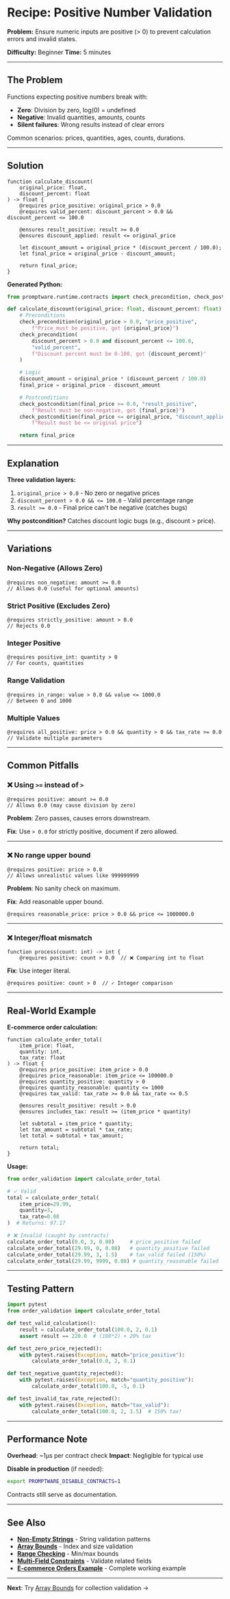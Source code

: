 # Recipe: Positive Number Validation

**Problem:** Ensure numeric inputs are positive (> 0) to prevent calculation errors and invalid states.

**Difficulty:** Beginner
**Time:** 5 minutes

---

## The Problem

Functions expecting positive numbers break with:
- **Zero**: Division by zero, log(0) = undefined
- **Negative**: Invalid quantities, amounts, counts
- **Silent failures**: Wrong results instead of clear errors

Common scenarios: prices, quantities, ages, counts, durations.

---

## Solution

```al
function calculate_discount(
    original_price: float,
    discount_percent: float
) -> float {
    @requires price_positive: original_price > 0.0
    @requires valid_percent: discount_percent > 0.0 && discount_percent <= 100.0

    @ensures result_positive: result >= 0.0
    @ensures discount_applied: result <= original_price

    let discount_amount = original_price * (discount_percent / 100.0);
    let final_price = original_price - discount_amount;

    return final_price;
}
```

**Generated Python:**
```python
from promptware.runtime.contracts import check_precondition, check_postcondition

def calculate_discount(original_price: float, discount_percent: float) -> float:
    # Preconditions
    check_precondition(original_price > 0.0, "price_positive",
        f"Price must be positive, got {original_price}")
    check_precondition(
        discount_percent > 0.0 and discount_percent <= 100.0,
        "valid_percent",
        f"Discount percent must be 0-100, got {discount_percent}"
    )

    # Logic
    discount_amount = original_price * (discount_percent / 100.0)
    final_price = original_price - discount_amount

    # Postconditions
    check_postcondition(final_price >= 0.0, "result_positive",
        f"Result must be non-negative, got {final_price}")
    check_postcondition(final_price <= original_price, "discount_applied",
        f"Result must be <= original price")

    return final_price
```

---

## Explanation

**Three validation layers:**
1. `original_price > 0.0` - No zero or negative prices
2. `discount_percent > 0.0 && <= 100.0` - Valid percentage range
3. `result >= 0.0` - Final price can't be negative (catches bugs)

**Why postcondition?** Catches discount logic bugs (e.g., discount > price).

---

## Variations

### Non-Negative (Allows Zero)
```al
@requires non_negative: amount >= 0.0
// Allows 0.0 (useful for optional amounts)
```

### Strict Positive (Excludes Zero)
```al
@requires strictly_positive: amount > 0.0
// Rejects 0.0
```

### Integer Positive
```al
@requires positive_int: quantity > 0
// For counts, quantities
```

### Range Validation
```al
@requires in_range: value > 0.0 && value <= 1000.0
// Between 0 and 1000
```

### Multiple Values
```al
@requires all_positive: price > 0.0 && quantity > 0 && tax_rate >= 0.0
// Validate multiple parameters
```

---

## Common Pitfalls

### ❌ Using `>=` instead of `>`
```al
@requires positive: amount >= 0.0
// Allows 0.0 (may cause division by zero)
```

**Problem**: Zero passes, causes errors downstream.

**Fix**: Use `> 0.0` for strictly positive, document if zero allowed.

---

### ❌ No range upper bound
```al
@requires positive: price > 0.0
// Allows unrealistic values like 999999999
```

**Problem**: No sanity check on maximum.

**Fix**: Add reasonable upper bound.
```al
@requires reasonable_price: price > 0.0 && price <= 1000000.0
```

---

### ❌ Integer/float mismatch
```al
function process(count: int) -> int {
    @requires positive: count > 0.0  // ❌ Comparing int to float
```

**Fix**: Use integer literal.
```al
@requires positive: count > 0  // ✓ Integer comparison
```

---

## Real-World Example

**E-commerce order calculation:**
```al
function calculate_order_total(
    item_price: float,
    quantity: int,
    tax_rate: float
) -> float {
    @requires price_positive: item_price > 0.0
    @requires price_reasonable: item_price <= 100000.0
    @requires quantity_positive: quantity > 0
    @requires quantity_reasonable: quantity <= 1000
    @requires tax_valid: tax_rate >= 0.0 && tax_rate <= 0.5

    @ensures result_positive: result > 0.0
    @ensures includes_tax: result >= (item_price * quantity)

    let subtotal = item_price * quantity;
    let tax_amount = subtotal * tax_rate;
    let total = subtotal + tax_amount;

    return total;
}
```

**Usage:**
```python
from order_validation import calculate_order_total

# ✓ Valid
total = calculate_order_total(
    item_price=29.99,
    quantity=3,
    tax_rate=0.08
)  # Returns: 97.17

# ❌ Invalid (caught by contracts)
calculate_order_total(0.0, 3, 0.08)     # price_positive failed
calculate_order_total(29.99, 0, 0.08)   # quantity_positive failed
calculate_order_total(29.99, 3, 1.5)    # tax_valid failed (150%)
calculate_order_total(29.99, 9999, 0.08) # quantity_reasonable failed
```

---

## Testing Pattern

```python
import pytest
from order_validation import calculate_order_total

def test_valid_calculation():
    result = calculate_order_total(100.0, 2, 0.1)
    assert result == 220.0  # (100*2) + 20% tax

def test_zero_price_rejected():
    with pytest.raises(Exception, match="price_positive"):
        calculate_order_total(0.0, 2, 0.1)

def test_negative_quantity_rejected():
    with pytest.raises(Exception, match="quantity_positive"):
        calculate_order_total(100.0, -5, 0.1)

def test_invalid_tax_rate_rejected():
    with pytest.raises(Exception, match="tax_valid"):
        calculate_order_total(100.0, 2, 1.5)  # 150% tax!
```

---

## Performance Note

**Overhead**: ~1µs per contract check
**Impact**: Negligible for typical use

**Disable in production** (if needed):
```bash
export PROMPTWARE_DISABLE_CONTRACTS=1
```

Contracts still serve as documentation.

---

## See Also

- **[Non-Empty Strings](non-empty-strings.md)** - String validation patterns
- **[Array Bounds](array-bounds.md)** - Index and size validation
- **[Range Checking](range-checking.md)** - Min/max bounds
- **[Multi-Field Constraints](multi-field-constraints.md)** - Validate related fields
- **[E-commerce Orders Example](../../../examples/real_world/01_ecommerce_orders/)** - Complete working example

---

**Next**: Try [Array Bounds](array-bounds.md) for collection validation →
